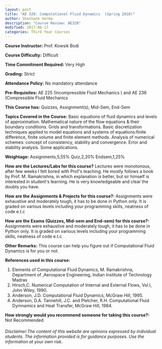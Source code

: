 ```yaml
---
layout: post
title: "AE 320: Computational Fluid Dynamics  (Spring 2018)"
author: Shashank Verma
description: "Course Review: AE320"
modified: 2017-06-17
categories: Third Year Courses
---
```


**Course Instructor:** Prof. Kowsik Bodi

**Course Difficulty:** Difficult

**Time Commitment Required:** Very High

**Grading:** Strict

**Attendance Policy:** No mandatory attendance

**Pre-Requisites:** AE 225 (Incompressible Fluid Mechanics ) and AE 236 (Compressible Fluid Mechanics 

**This Course has:** Quizzes, Assignment(s), Mid-Sem, End-Sem

**Topics Covered in the Course:**
Basic equations of fluid dynamics and levels of approximation. Mathematical nature of the flow equations & their boundary conditions. Grids and transformations. Basic discretization techniques applied to model equations and systems of equations:finite difference, finite volume and finite element methods. Analysis of numerical schemes: concept of consistency, stability and convergence. Error and stability analysis. Some applications.

**Weightage:**
Assignments,5,55%    Quiz,2,20%    Endsem,1,25%

**How are the Lectures/Labs for this course?**
Lectures were monotonous, after few weeks I felt bored with Prof's teaching. 
He mostly follows a book by Prof. M. Ramakrishna, in which explanation is better, but sir himself is interested in student's learning. He is very knowledgeable and clear the doubts you have. 

**How are the Assignments & Projects for this course?:**
Assignments were exhaustive and moderately tough, it has to be done in Python only. It is graded on various levels including your programming skills, neatness of code e.t.c

**How are the Exams (Quizzes, Mid-sem and End-sem) for this course?:**
Assignments were exhaustive and moderately tough, it has to be done in Python only. It is graded on various levels including your programming skills, neatness of code e.t.c

**Other Remarks:**
This course can help you figure out if Computational Fluid Dynamics is for you or not.

**References used in this course:**
1) Elements of Computational Fluid Dynamics, M. Ramakrishna, Department of ,Aerospace Engineering, Indian Institute of Technology Madras
2) Hirsch,C. Numerical Computation of Internal and External Flows, Vol.I, John Wiley, 1990.
3) Anderson, J.D. Computational Fluid Dynamics, McGraw Hill, 1995.
4) Anderson, D.A. Tannehill, J.C. and Pletcher, R.H. Computational Fluid Dymnamics and Heat Transfer, McGraw Hill, 1984.

**How strongly would you recommend someone for taking this course?:**
Not Recommended

###### Disclaimer:The content of this website are opinions expressed by individual students. The information provided is for guidance purposes. Use the information at your own risk.